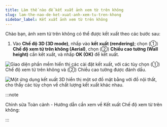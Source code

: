 ```yaml
---
title: Làm thế nào để kết xuất ảnh xem từ trên không
slug: lam-the-nao-de-ket-xuat-anh-xem-tu-tren-khong
sidebar_label: Kết xuất ảnh xem từ trên không
---
```


Chào bạn, ảnh xem từ trên không có thể được kết xuất theo các bước sau:

1. Vào **Chế độ 3D (3D mode)**, nhấp vào **kết xuất (rendering)**; chọn (①) **Chế độ xem từ trên không (Aerial)**, chọn (②) **Chiều cao tường (Wall height)** cần kết xuất, và nhấp **OK (OK)** để kết xuất.

![Giao diện phần mềm hiển thị các cài đặt kết xuất, với các tùy chọn (①) Chế độ xem từ trên không và (②) Chiều cao tường được đánh dấu.](https://storage.googleapis.com/jegavn_kb/images/dfd1601b-16e9-4577-b264-6b2deb87919e.png)

![Một ứng dụng kết xuất 3D hiển thị một sơ đồ mặt bằng với đồ nội thất, cho thấy các tùy chọn về chất lượng kết xuất khác nhau.](https://storage.googleapis.com/jegavn_kb/images/4036b599-9b71-4062-9c1f-bc0a8fba7422.png)

:::note

Chỉnh sửa Toàn cảnh - Hướng dẫn cần xem về Kết xuất Chế độ xem từ trên không: 



:::